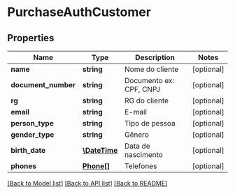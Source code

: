 # PurchaseAuthCustomer

## Properties
Name | Type | Description | Notes
------------ | ------------- | ------------- | -------------
**name** | **string** | Nome do cliente | [optional] 
**document_number** | **string** | Documento ex: CPF, CNPJ | [optional] 
**rg** | **string** | RG do cliente | [optional] 
**email** | **string** | E-mail | [optional] 
**person_type** | **string** | Tipo de pessoa | [optional] 
**gender_type** | **string** | Gênero | [optional] 
**birth_date** | [**\DateTime**](Date.md) | Data de nascimento | [optional] 
**phones** | [**Phone[]**](Phone.md) | Telefones | [optional] 

[[Back to Model list]](../README.md#documentation-for-models) [[Back to API list]](../README.md#documentation-for-api-endpoints) [[Back to README]](../README.md)


